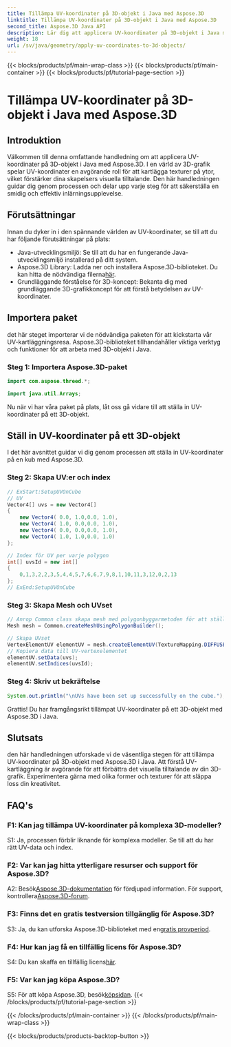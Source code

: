 ```yaml
---
title: Tillämpa UV-koordinater på 3D-objekt i Java med Aspose.3D
linktitle: Tillämpa UV-koordinater på 3D-objekt i Java med Aspose.3D
second_title: Aspose.3D Java API
description: Lär dig att applicera UV-koordinater på 3D-objekt i Java med Aspose.3D. Förhöj din grafik med denna steg-för-steg-guide.
weight: 18
url: /sv/java/geometry/apply-uv-coordinates-to-3d-objects/
---
```


{{< blocks/products/pf/main-wrap-class >}}
{{< blocks/products/pf/main-container >}}
{{< blocks/products/pf/tutorial-page-section >}}

# Tillämpa UV-koordinater på 3D-objekt i Java med Aspose.3D

## Introduktion

Välkommen till denna omfattande handledning om att applicera UV-koordinater på 3D-objekt i Java med Aspose.3D. I en värld av 3D-grafik spelar UV-koordinater en avgörande roll för att kartlägga texturer på ytor, vilket förstärker dina skapelsers visuella tilltalande. Den här handledningen guidar dig genom processen och delar upp varje steg för att säkerställa en smidig och effektiv inlärningsupplevelse.

## Förutsättningar

Innan du dyker in i den spännande världen av UV-koordinater, se till att du har följande förutsättningar på plats:

- Java-utvecklingsmiljö: Se till att du har en fungerande Java-utvecklingsmiljö installerad på ditt system.
-  Aspose.3D Library: Ladda ner och installera Aspose.3D-biblioteket. Du kan hitta de nödvändiga filerna[här](https://releases.aspose.com/3d/java/).
- Grundläggande förståelse för 3D-koncept: Bekanta dig med grundläggande 3D-grafikkoncept för att förstå betydelsen av UV-koordinater.

## Importera paket

det här steget importerar vi de nödvändiga paketen för att kickstarta vår UV-kartläggningsresa. Aspose.3D-biblioteket tillhandahåller viktiga verktyg och funktioner för att arbeta med 3D-objekt i Java.

### Steg 1: Importera Aspose.3D-paket

```java
import com.aspose.threed.*;

import java.util.Arrays;
```

Nu när vi har våra paket på plats, låt oss gå vidare till att ställa in UV-koordinater på ett 3D-objekt.

## Ställ in UV-koordinater på ett 3D-objekt

I det här avsnittet guidar vi dig genom processen att ställa in UV-koordinater på en kub med Aspose.3D.

### Steg 2: Skapa UV:er och index

```java
// ExStart:SetupUVOnCube
// UV
Vector4[] uvs = new Vector4[]
{
    new Vector4( 0.0, 1.0,0.0, 1.0),
    new Vector4( 1.0, 0.0,0.0, 1.0),
    new Vector4( 0.0, 0.0,0.0, 1.0),
    new Vector4( 1.0, 1.0,0.0, 1.0)
};

// Index för UV per varje polygon
int[] uvsId = new int[]
{
    0,1,3,2,2,3,5,4,4,5,7,6,6,7,9,8,1,10,11,3,12,0,2,13
};
// ExEnd:SetupUVOnCube
```

### Steg 3: Skapa Mesh och UVset

```java
// Anrop Common class skapa mesh med polygonbyggarmetoden för att ställa in mesh-instans
Mesh mesh = Common.createMeshUsingPolygonBuilder();

// Skapa UVset
VertexElementUV elementUV = mesh.createElementUV(TextureMapping.DIFFUSE, MappingMode.POLYGON_VERTEX, ReferenceMode.INDEX_TO_DIRECT);
// Kopiera data till UV-vertexelementet
elementUV.setData(uvs);
elementUV.setIndices(uvsId);
```

### Steg 4: Skriv ut bekräftelse

```java
System.out.println("\nUVs have been set up successfully on the cube.");
```

Grattis! Du har framgångsrikt tillämpat UV-koordinater på ett 3D-objekt med Aspose.3D i Java.

## Slutsats

den här handledningen utforskade vi de väsentliga stegen för att tillämpa UV-koordinater på 3D-objekt med Aspose.3D i Java. Att förstå UV-kartläggning är avgörande för att förbättra det visuella tilltalande av din 3D-grafik. Experimentera gärna med olika former och texturer för att släppa loss din kreativitet.

## FAQ's

### F1: Kan jag tillämpa UV-koordinater på komplexa 3D-modeller?

S1: Ja, processen förblir liknande för komplexa modeller. Se till att du har rätt UV-data och index.

### F2: Var kan jag hitta ytterligare resurser och support för Aspose.3D?

 A2: Besök[Aspose.3D-dokumentation](https://reference.aspose.com/3d/java/) för fördjupad information. För support, kontrollera[Aspose.3D-forum](https://forum.aspose.com/c/3d/18).

### F3: Finns det en gratis testversion tillgänglig för Aspose.3D?

 S3: Ja, du kan utforska Aspose.3D-biblioteket med en[gratis provperiod](https://releases.aspose.com/).

### F4: Hur kan jag få en tillfällig licens för Aspose.3D?

 S4: Du kan skaffa en tillfällig licens[här](https://purchase.aspose.com/temporary-license/).

### F5: Var kan jag köpa Aspose.3D?

 S5: För att köpa Aspose.3D, besök[köpsidan](https://purchase.aspose.com/buy).
{{< /blocks/products/pf/tutorial-page-section >}}

{{< /blocks/products/pf/main-container >}}
{{< /blocks/products/pf/main-wrap-class >}}

{{< blocks/products/products-backtop-button >}}
